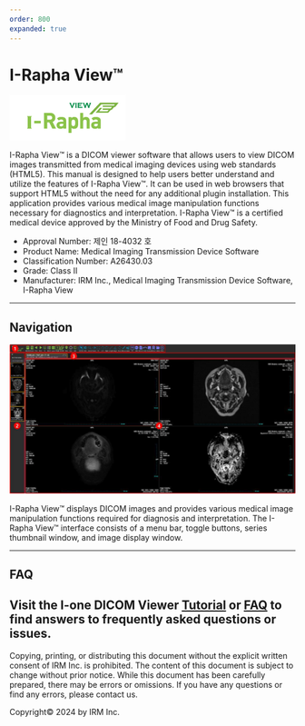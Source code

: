 ```yaml
---
order: 800
expanded: true
---
```



# I-Rapha View™

![](5_Tutorials/img/iraphalogo.png)

I-Rapha View™ is a DICOM viewer software that allows users to view DICOM images transmitted from medical imaging devices using web standards (HTML5).
This manual is designed to help users better understand and utilize the features of I-Rapha View™.
It can be used in web browsers that support HTML5 without the need for any additional plugin installation. This application provides various medical image manipulation functions necessary for diagnostics and interpretation. I-Rapha View™ is a certified medical device approved by the Ministry of Food and Drug Safety.
* Approval Number: 제인 18-4032 호
* Product Name: Medical Imaging Transmission Device Software
* Classification Number: A26430.03
* Grade: Class II
* Manufacturer: IRM Inc., Medical Imaging Transmission Device Software, I-Rapha View


------

## Navigation 


![](../1_Raphaview/5_Tutorials/img/gui.png)

I-Rapha View™ displays DICOM images and provides various medical image manipulation functions required for diagnosis and interpretation. The I-Rapha View™ interface consists of a menu bar, toggle buttons, series thumbnail window, and image display window.

--------

## FAQ

Visit the I-one DICOM Viewer [Tutorial](./5_Tutorials/index.md) or  [FAQ](../FAQ/intro.md) to find answers to frequently asked questions or issues.
----

Copying, printing, or distributing this document without the explicit written consent of IRM Inc. is prohibited. The content of this document is subject to change without prior notice. While this document has been carefully prepared, there may be errors or omissions. If you have any questions or find any errors, please contact us.

Copyright© 2024 by IRM Inc.